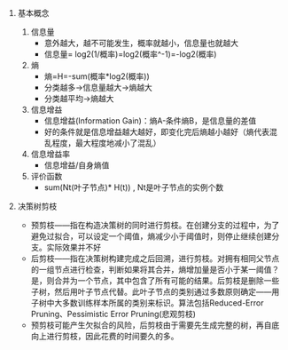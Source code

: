 1. 基本概念
	1. 信息量
       * 意外越大，越不可能发生，概率就越小，信息量也就越大
       * 信息量= log2(1/概率)=log2(概率^-1)=-log2(概率)
	2. 熵
       * 熵=H=-sum(概率*log2(概率))
       * 分类越多->信息量越大->熵越大
       * 分类越平均->熵越大
	3. 信息增益
       * 信息增益(Information Gain)：熵A-条件熵B，是信息量的差值
       * 好的条件就是信息增益越大越好，即变化完后熵越小越好（熵代表混乱程度，最大程度地减小了混乱）
	4. 信息增益率
       * 信息增益/自身熵值
	5. 评价函数
       * sum(Nt(叶子节点)* H(t)) , Nt是叶子节点的实例个数

2. 决策树剪枝
   * 预剪枝——指在构造决策树的同时进行剪枝。在创建分支的过程中，为了避免过拟合，可以设定一个阈值，熵减少小于阈值时，则停止继续创建分支。实际效果并不好
   * 后剪枝——指在决策树构建完成之后回溯，进行剪枝。对拥有相同父节点的一组节点进行检查，判断如果将其合并，熵增加量是否小于某一阈值？是，则合并为一个节点，其中包含了所有可能的结果。后剪枝是删除一些子树，然后用叶子节点代替。此叶子节点的类别通过多数原则确定——用子树中大多数训练样本所属的类别来标识。算法包括Reduced-Error Pruning、Pessimistic Error Pruning(悲观剪枝)
   * 预剪枝可能产生欠拟合的风险，后剪枝由于需要先生成完整的树，再自底向上进行剪枝，因此花费的时间要久的多。